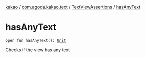 [kakao](../../index.md) / [com.agoda.kakao.text](../index.md) / [TextViewAssertions](index.md) / [hasAnyText](./has-any-text.md)

# hasAnyText

`open fun hasAnyText(): `[`Unit`](https://kotlinlang.org/api/latest/jvm/stdlib/kotlin/-unit/index.html)

Checks if the view has any text

